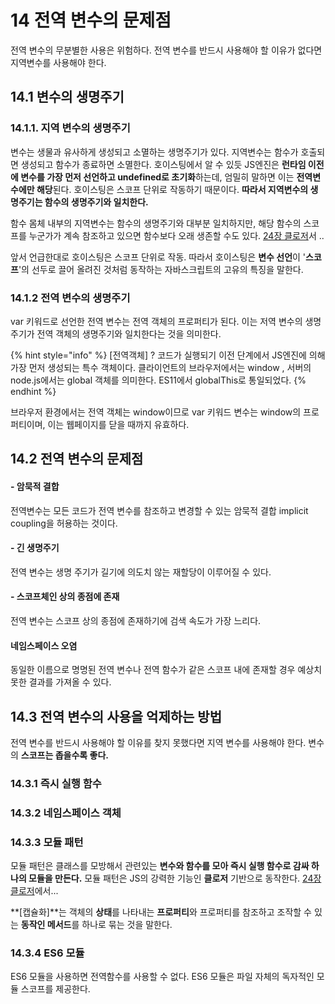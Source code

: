 # 14 전역 변수의 문제점

전역 변수의 무분별한 사용은 위험하다. 전역 변수를 반드시 사용해야 할 이유가 없다면 지역변수를 사용해야 한다.

## 14.1 변수의 생명주기&#x20;

### 14.1.1. 지역 변수의 생명주기

변수는 생물과 유사하게 생성되고 소멸하는 생명주기가 있다. 지역변수는 함수가 호출되면 생성되고 함수가 종료하면 소멸한다. 호이스팅에서 알 수 있듯 JS엔진은 **런타임 이전에 변수를 가장 먼저 선언하고 undefined로 초기화**하는데, 엄밀히 말하면 이는 **전역변수에만 해당**된다. 호이스팅은 스코프 단위로 작동하기 때문이다. **따라서 지역변수의 생명주기는 함수의 생명주기와 일치한다.**

함수 몸체 내부의 지역변수는 함수의 생명주기와 대부분 일치하지만, 해당 함수의 스코프를 누군가가 계속 참조하고 있으면 함수보다 오래 생존할 수도 있다. [24장 클로저](24.md)서 ..

앞서 언급한대로 호이스팅은 스코프 단위로 작동. 따라서 호이스팅은 **변수 선언**이 '**스코프**'의 선두로 끌어 올려진 것처럼 동작하는 자바스크립트의 고유의 특징을 말한다.

### 14.1.2 전역 변수의 생명주기

var 키워드로 선언한 전역 변수는 전역 객체의 프로퍼티가 된다. 이는 저역 변수의 생명주기가 전역 객체의 생명주기와 일치한다는 것을 의미한다.

{% hint style="info" %}
\[전역객체] ? 코드가 실행되기 이전 단계에서 JS엔진에 의해 가장 먼저 생성되는 특수 객체이다. 클라이언트의 브라우저에서는 window , 서버의 node.js에서는 global 객체를 의미한다. ES11에서 globalThis로 통일되었다.
{% endhint %}

브라우저 환경에서는 전역 객체는 window이므로 var 키워드 변수는 window의 프로퍼티이며, 이는 웹페이지를 닫을 때까지 유효하다.

## 14.2 전역 변수의 문제점&#x20;

#### - 암묵적 결합

전역변수는 모든 코드가 전역 변수를 참조하고 변경할 수 있는 암묵적 결합 implicit coupling을 허용하는 것이다.

#### - 긴 생명주기

전역 변수는 생명 주기가 길기에 의도치 않는 재할당이 이루어질 수 있다.

#### - 스코프체인 상의 종점에 존재&#x20;

전역 변수는 스코프 상의 종점에 존재하기에 검색 속도가 가장 느리다.

#### 네임스페이스 오염

동일한 이름으로 명명된 전역 변수나 전역 함수가 같은 스코프 내에 존재할 경우 예상치 못한 결과를 가져올 수 있다.

## 14.3 전역 변수의 사용을 억제하는 방법

전역 변수를 반드시 사용해야 할 이유를 찾지 못했다면 지역 변수를 사용해야 한다. 변수의 **스코프는 좁을수록 좋다.**

### 14.3.1 즉시 실행 함수

### 14.3.2 네임스페이스 객체&#x20;

### 14.3.3 모듈 패턴

모듈 패턴은 클래스를 모방해서 관련있는 **변수와 함수를 모아 즉시 실행 함수로 감싸 하나의 모듈을 만든다.** 모듈 패턴은 JS의 강력한 기능인 **클로저** 기반으로 동작한다. [24장 클로저](24.md)에서...

**\[캡슐화]**는 객체의 **상태**를 나타내는 **프로퍼티**와 프로퍼티를 참조하고 조작할 수 있는 **동작인 메서드**를 하나로 묶는 것을 말한다.

### 14.3.4 ES6 모듈

ES6 모듈을 사용하면 전역함수를 사용할 수 없다. ES6 모듈은 파일 자체의 독자적인 모듈 스코프를 제공한다.

